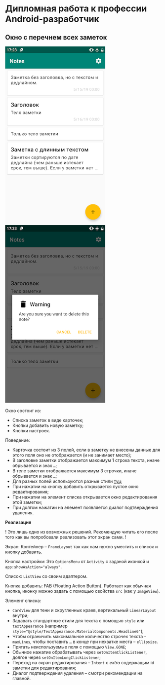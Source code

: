 # Дипломная работа к профессии Android-разработчик

## Окно с перечнем всех заметок

![enter pin](../images/notes_list.png)
![enter pin](../images/note_delete_confirmation.png)

Окно состоит из:
* Списка заметок в виде карточек;
* Кнопки добавить новую заметку;
* Кнопки настроек.

Поведение:
* Карточка состоит из 3 полей, если в заметку не внесены данные для этого поля оно не отображается (и не занимает место);
* В заголовке заметки отображается максимум 1 строка текста, иначе обрывается и знак `…`;
* В теле заметки отображается максимум 3 строчки, иначе обрывается и знак `…`;
* Для разных полей используются разные стили [туц](https://material.io/design/typography/the-type-system.html#applying-the-type-scale);
* При нажатии на кнопку добавить открывается пустое окно редактирования;
* При нажатии на элемент списка открывается окно редактирования этой заметки;
* При долгом нажатии на элемент появляется диалог подтверждения удаления.

**Реализация**

! Это лишь одно из возможных решений. Рекомендую читать его после того как вы попробовали реализовать этот экран сами. !

Экран:
Контейнер – `FrameLayout` так как нам нужно уместить и список и кнопку добавить.

Кнопка настройки:
Это `OptionsMenu` от `Activity` с заданой иконкой и `app:showAsAction="always"`.

Список:
`ListView` со своим адаптером.

Кнопка добавить:
FAB (Floating Action Button). Работает как обычная кнопка, иконку можно задать с помощью свойства `src` (как у `ImageView`).

Элемент списка:
* `CardView` для тени и скругленных краев, вертикальный `LinearLayout` внутри;
* Задавать стандартные стили для текста с помощью `style` или `textAppearance` (например `style="@style/TextAppearance.MaterialComponents.Headline6"`);
* Чтобы ограничить максимальное количество строчек текста - `maxLines`, чтобы поставить `…` в конце при нехватке места – `ellipsize`.
* Прятать неиспользуемые поля с помощью `View.GONE`;
* Обычное нажатие обрабатывать через `setOnItemClickListener`, долгое через `setOnItemLongClickListener`;
* Переход на экран редактирования – `Intent` с _extra_ содержащим id заметки для редактирования;
* Диалог подтверждения удаления – смотри рекомендации на главной.